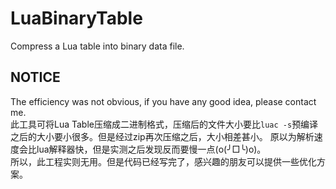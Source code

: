 # LuaBinaryTable
Compress a Lua table into binary data file.

## NOTICE
The efficiency was not obvious, if you have any good idea, please contact me.  
此工具可将Lua Table压缩成二进制格式，压缩后的文件大小要比`luac -s`预编译之后的大小要小很多。但是经过zip再次压缩之后，大小相差甚小。
原以为解析速度会比lua解释器快，但是实测之后发现反而要慢一点(o(╯□╰)o)。  
所以，此工程实则无用。但是代码已经写完了，感兴趣的朋友可以提供一些优化方案。
